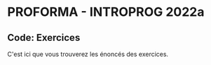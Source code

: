 # PROFORMA - INTROPROG 2022a

## Code: Exercices

C'est ici que vous trouverez les énoncés des exercices.
